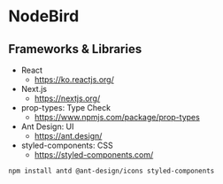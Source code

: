 # NodeBird

## Frameworks & Libraries

- React
    - <https://ko.reactjs.org/>
- Next.js
    - <https://nextjs.org/>
- prop-types: Type Check
    - <https://www.npmjs.com/package/prop-types>
- Ant Design: UI
    - <https://ant.design/>
- styled-components: CSS
    - <https://styled-components.com/>

```
npm install antd @ant-design/icons styled-components
```